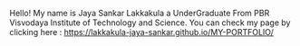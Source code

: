Hello! My name is Jaya Sankar Lakkakula a UnderGraduate From PBR Visvodaya Institute of Technology and Science.
You can check my page by clicking here : https://lakkakula-jaya-sankar.github.io/MY-PORTFOLIO/

